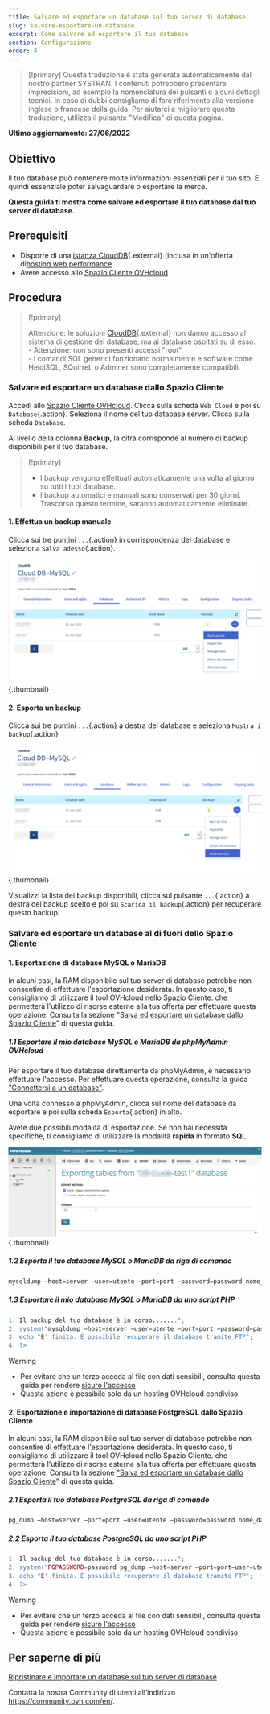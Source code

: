 ```yaml
---
title: Salvare ed esportare un database sul tuo server di database
slug: salvare-esportare-un-database
excerpt: Come salvare ed esportare il tuo database
section: Configurazione
order: 4
---
```


> [!primary]
> Questa traduzione è stata generata automaticamente dal nostro partner SYSTRAN. I contenuti potrebbero presentare imprecisioni, ad esempio la nomenclatura dei pulsanti o alcuni dettagli tecnici. In caso di dubbi consigliamo di fare riferimento alla versione inglese o francese della guida. Per aiutarci a migliorare questa traduzione, utilizza il pulsante "Modifica" di questa pagina.
>

**Ultimo aggiornamento: 27/06/2022**

## Obiettivo

Il tuo database può contenere molte informazioni essenziali per il tuo sito. E' quindi essenziale poter salvaguardare o esportare la merce.

**Questa guida ti mostra come salvare ed esportare il tuo database dal tuo server di database.**

## Prerequisiti

- Disporre di una [istanza CloudDB](https://www.ovh.it/cloud/cloud-databases/){.external} (inclusa in un'offerta di[hosting web performance](https://www.ovhcloud.com/fr/web-hosting/)
- Avere accesso allo [Spazio Cliente OVHcloud](https://www.ovh.com/auth/?action=gotomanager&from=https://www.ovh.it/&ovhSubsidiary=it)

## Procedura

> [!primary]
>
> Attenzione: le soluzioni [CloudDB](https://www.ovh.it/cloud/cloud-databases/){.external} non danno accesso al sistema di gestione dei database, ma ai database ospitati su di esso.
> <br> - Attenzione: non sono presenti accessi "root".
> <br> - I comandi SQL generici funzionano normalmente e software come HeidiSQL, SQuirreL o Adminer sono completamente compatibili.
>

### Salvare ed esportare un database dallo Spazio Cliente

Accedi allo [Spazio Cliente OVHcloud](https://www.ovh.com/auth/?action=gotomanager&from=https://www.ovh.it/&ovhSubsidiary=it). Clicca sulla scheda `Web Cloud` e poi su `Database`{.action}. Seleziona il nome del tuo database server. Clicca sulla scheda `Database`.

Al livello della colonna **Backup**, la cifra corrisponde al numero di backup disponibili per il tuo database.

> [!primary]
>
> - I backup vengono effettuati automaticamente una volta al giorno
> su tutti i tuoi database.
> - I backup automatici e manuali sono conservati per 30 giorni.
> Trascorso questo termine, saranno automaticamente eliminate.

#### 1\. Effettua un backup manuale 

Clicca sui tre puntini `...`{.action} in corrispondenza del database e seleziona `Salva adesso`{.action}.

![clouddb](images/private-sql-save01.png){.thumbnail}

#### 2\. Esporta un backup

Clicca sui tre puntini `...`{.action} a destra del database e seleziona `Mostra i backup`{.action}

![clouddb](images/private-sql-dl01.png){.thumbnail}

Visualizzi la lista dei backup disponibili, clicca sul pulsante `...`{.action} a destra del backup scelto e poi su `Scarica il backup`{.action} per recuperare questo backup.

### Salvare ed esportare un database al di fuori dello Spazio Cliente

#### 1\. Esportazione di database MySQL o MariaDB

 In alcuni casi, la RAM disponibile sul tuo server di database potrebbe non consentire di effettuare l'esportazione desiderata. In questo caso, ti consigliamo di utilizzare il tool OVHcloud nello Spazio Cliente. che permetterà l'utilizzo di risorse esterne alla tua offerta per effettuare questa operazione. Consulta la sezione "[Salva ed esportare un database dallo Spazio Cliente](./#salvare-ed-esportare-un-database-dallo-spazio-cliente)" di questa guida.

##### 1\.1 Esportare il mio database MySQL o MariaDB da phpMyAdmin OVHcloud 

Per esportare il tuo database direttamente da phpMyAdmin, è necessario effettuare l'accesso. Per effettuare questa operazione, consulta la guida ["Connettersi a un database"](../connessione-database-server-bdd).

Una volta connesso a phpMyAdmin, clicca sul nome del database da esportare e poi sulla scheda `Esporta`{.action} in alto.

Avete due possibili modalità di esportazione. Se non hai necessità specifiche, ti consigliamo di utilizzare la modalità **rapida** in formato **SQL**.

![clouddb](images/private-sql-export01.png){.thumbnail}

##### 1\.2 Esporta il tuo database MySQL o MariaDB da riga di comando

```bash
mysqldump —host=server —user=utente —port=port —password=password nome_database > nome_database.sql
```

##### 1\.3 Esportare il mio database MySQL o MariaDB da uno script PHP

```php
1. Il backup del tuo database è in corso.......";
2. system("mysqldump —host=server —user=utente —port=port —password=password nome_database > nome_database.sql");
3. echo "E' finita. È possibile recuperare il database tramite FTP";
4. ?>
```

> [!warning]
>
> - Per evitare che un terzo acceda al file con dati sensibili, consulta questa guida per rendere [sicuro l'accesso](https://docs.ovh.com/it/hosting/condividi-htaccess-come-proteggere-laccesso-a-una-cartella-tramite-autenticazione/)
> - Questa azione è possibile solo da un hosting OVHcloud condiviso.
>

#### 2\. Esportazione e importazione di database PostgreSQL dallo Spazio Cliente

 In alcuni casi, la RAM disponibile sul tuo server di database potrebbe non consentire di effettuare l'esportazione desiderata. In questo caso, ti consigliamo di utilizzare il tool OVHcloud nello Spazio Cliente. che permetterà l'utilizzo di risorse esterne alla tua offerta per effettuare questa operazione. Consulta la sezione ["Salva ed esportare un database dallo Spazio Cliente](./#salvare-ed-esportare-un-database-dallo-spazio-cliente)" di questa guida.
 
##### 2\.1 Esporta il tuo database PostgreSQL da riga di comando

```bash
pg_dump —host=server —port=port —user=utente —password=password nome_database > nome_database.sql
```

##### 2\.2 Esporta il tuo database PostgreSQL da uno script PHP

```php
1. Il backup del tuo database è in corso.......";
2. system("PGPASSWORD=password pg_dump —host=server —port=port—user=utente —password=password nome_database > nome_database.sql");
3. echo "E' finita. È possibile recuperare il database tramite FTP";
4. ?>
```

> [!warning]
>
> - Per evitare che un terzo acceda al file con dati sensibili, consulta questa guida per rendere [sicuro l'accesso](https://docs.ovh.com/it/hosting/condividi-htaccess-come-proteggere-laccesso-a-una-cartella-tramite-autenticazione/)
> - Questa azione è possibile solo da un hosting OVHcloud condiviso.
>

## Per saperne di più

[Ripristinare e importare un database sul tuo server di database](../ripristinare-importare-database)

Contatta la nostra Community di utenti all’indirizzo <https://community.ovh.com/en/>.
